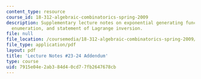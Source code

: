```yaml
---
content_type: resource
course_id: 18-312-algebraic-combinatorics-spring-2009
description: Supplementary lecture notes on exponential generating functions, tree
  enumeration, and statement of Lagrange inversion.
file: null
file_location: /coursemedia/18-312-algebraic-combinatorics-spring-2009/7915e04e2ab384d40cd77fb2647678cb_MIT18_312S09_lec22_ExpGen.pdf
file_type: application/pdf
layout: pdf
title: 'Lecture Notes #23-24 Addendum'
type: course
uid: 7915e04e-2ab3-84d4-0cd7-7fb2647678cb
---
```

